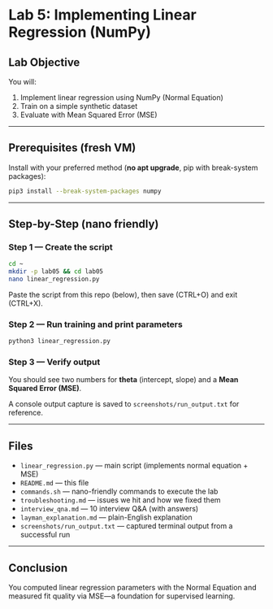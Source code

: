 # Lab 5: Implementing Linear Regression (NumPy)

## Lab Objective
You will:
1) Implement linear regression using NumPy (Normal Equation)  
2) Train on a simple synthetic dataset  
3) Evaluate with Mean Squared Error (MSE)

---

## Prerequisites (fresh VM)
Install with your preferred method (**no apt upgrade**, pip with break-system packages):
```bash
pip3 install --break-system-packages numpy
```

---

## Step-by-Step (nano friendly)

### Step 1 — Create the script
```bash
cd ~
mkdir -p lab05 && cd lab05
nano linear_regression.py
```
Paste the script from this repo (below), then save (CTRL+O) and exit (CTRL+X).

### Step 2 — Run training and print parameters
```bash
python3 linear_regression.py
```

### Step 3 — Verify output
You should see two numbers for **theta** (intercept, slope) and a **Mean Squared Error (MSE)**.

A console output capture is saved to `screenshots/run_output.txt` for reference.

---

## Files
- `linear_regression.py` — main script (implements normal equation + MSE)  
- `README.md` — this file  
- `commands.sh` — nano-friendly commands to execute the lab  
- `troubleshooting.md` — issues we hit and how we fixed them  
- `interview_qna.md` — 10 interview Q&A (with answers)  
- `layman_explanation.md` — plain-English explanation  
- `screenshots/run_output.txt` — captured terminal output from a successful run

---

## Conclusion
You computed linear regression parameters with the Normal Equation and measured fit quality via MSE—a foundation for supervised learning.